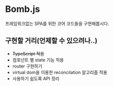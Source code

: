 # Bomb.js

프레임워크없는 SPA를 위한 코어 코드들을 구현해봅시다.

## 구현할 거리(언제할 수 있으려나..)

- ~~TypeScript 적용~~
- 컴포넌트 별 state 기능 적용
- router 구현하기
- virtual dom을 이용한 reconcilation 알고리즘 적용
- 사용하기 쉽도록 API 정리
